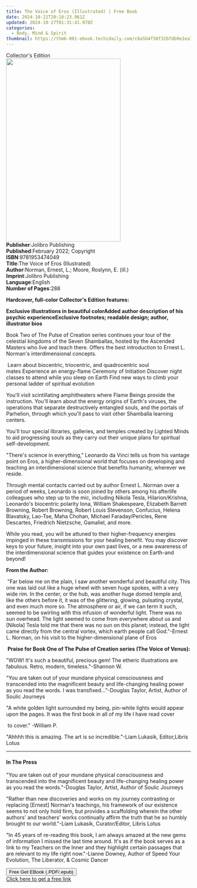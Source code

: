 ```yaml
---
title: The Voice of Eros (Illustrated) | Free Book
date: 2024-10-21T20:10:23.961Z
updated: 2024-10-27T01:31:41.970Z
categories:
  - Body, Mind & Spirit
thumbnail: https://thmb-001-ebook.techidaily.com/c6a5b4f58f32b7db9e1ea7970733ae2891cf25755dfc83bde801640d7599709c.jpg
---
```

<main id="book-container">
  <div class="flex flex-col">
    <div class="book-brief flex-1 py-6 px-4 sm:p-6 md:py-10 md:px-8">
      <!-- brief-->
      <div class="book-brief-main">Collector's Edition</div>
    </div>
    <div
      class="book-meta-info flex-1 grid gap-4 col-start-1 col-end-3 row-start-1 sm:mb-6 sm:grid-cols-4 lg:gap-6 lg:col-start-2 lg:row-end-6 lg:row-span-6 lg:mb-0"
    >
      <div
        class="book-meta-info-left place-content-center mt-4 p-4 text-sm leading-6 col-start-2 col-span-2 dark:text-slate-400"
      >
        <img
          class="w-full h-500 object-cover rounded-lg sm:h-255 sm:col-span-2 lg:col-span-full"
          src="https://img-001-ebook.techidaily.com/26d8d1fe290ab506b763455738673495695798f0a7c89bca540f847035cdb20c.jpg"
          alt=""
          width="312"
          height="500"
        />
      </div>
      <div
        class="book-meta-info-right mt-2 col-start-1 row-start-2 col-span-3 self-center"
      >
        <!-- meta data  -->
        <div class="flex flex-col px-4 md:px-8">
          <div class="flex-1">
            <strong>Publisher</strong>:<span class="px-2"
              >Jolibro Publishing</span
            >
          </div>
          <div class="flex-1">
            <strong>Published</strong>:<span class="px-2"
              >February 2022; Copyright</span
            >
          </div>
          <div class="flex-1">
            <strong>ISBN</strong>:<span class="px-2">9781953474049</span>
          </div>
          <div class="flex-1">
            <strong>Title</strong>:<span class="px-2"
              >The Voice of Eros (Illustrated)</span
            >
          </div>
          <div class="flex-1">
            <strong>Author</strong>:<span class="px-2"
              >Norman, Ernest, L.; Moore, Roslynn, E. (ill.)</span
            >
          </div>
          <div class="flex-1">
            <strong>Imprint</strong>:<span class="px-2"
              >Jolibro Publishing</span
            >
          </div>
          <div class="flex-1">
            <strong>Language</strong>:<span class="px-2">English</span>
          </div>
          <div class="flex-1">
            <strong>Number of Pages</strong>:<span class="px-2">288</span>
          </div>
        </div>
      </div>
    </div>
    <div class="book-description flex-1 py-6 px-4 sm:p-6 md:py-10 md:px-8">
      <div class="book-description-main">
        <div accordion-content="" id="description">
          <p>
            <strong>Hardcover, full-color Collector's Edition features:</strong>
          </p>
          <strong>Exclusive illustrations in beautiful color</strong
          ><strong>Added author description of his psychic experience</strong
          ><strong
            >Exclusive footnotes; readable design; author, illustrator
            bios</strong
          >
          <p>
            Book Two of The Pulse of Creation series continues your tour of the
            celestial kingdoms of the Seven Shamballas, hosted by the Ascended
            Masters who live and teach there. Offers the best introduction to
            Ernest L. Norman's interdimensional concepts.
          </p>
          &nbsp;Learn about biocentric, triocentric, and quadrocentric soul
          mates&nbsp;Experience an energy-flame Ceremony of
          Initiation&nbsp;Discover night classes to attend while you sleep on
          Earth&nbsp;Find new ways to climb your personal ladder of spiritual
          evolution
          <p>
            You'll visit scintillating amphitheaters where Flame Beings provide
            the instruction. You'll learn about the energy origins of Earth's
            viruses, the operations that separate destructively entangled souls,
            and the portals of Parhelion, through which you'll pass to visit
            other Shamballa learning centers.
          </p>
          <p>
            You'll tour special libraries, galleries, and temples created by
            Lighted Minds to aid progressing souls as they carry out their
            unique plans for spiritual self-development.
          </p>
          <p>
            "There's science in everything," Leonardo da Vinci tells us from his
            vantage point on Eros, a higher-dimensional world that focuses on
            developing and teaching an interdimensional science that benefits
            humanity, wherever we reside.
          </p>
          <p>
            Through mental contacts carried out by author Ernest L. Norman over
            a period of weeks, Leonardo is soon joined by others among his
            afterlife colleagues who step up to the mic, including Nikola Tesla,
            Hilarion/Krishna, Leonardo's biocentric polarity Iona, William
            Shakespeare, Elizabeth Barrett Browning, Robert Browning, Robert
            Louis Stevenson, Confucius, Helena Blavatsky, Lao-Tse, Maha Chohan,
            Michael Faraday/Pericles, Rene Descartes, Friedrich Nietzsche,
            Gamaliel, and more.
          </p>
          <p>
            While you read, you will be attuned to their higher-frequency
            energies impinged in these transmissions for your healing benefit.
            You may discover keys to your future, insight into your own past
            lives, or a new awareness of the interdimensional science that
            guides your existence on Earth-and beyond!
          </p>
          <p><strong>From the Author:</strong></p>
          <p>
            <strong>&nbsp;</strong>"Far below me on the plain, I saw another
            wonderful and beautiful city. This one was laid out like a huge
            wheel with seven huge spokes, with a very wide rim. In the center,
            or the hub, was another huge domed temple and, like the others
            before it, it was of the glittering, glowing, pulsating crystal, and
            even much more so. The atmosphere or air, if we can term it such,
            seemed to be swirling with this infusion of wonderful light. There
            was no sun overhead. The light seemed to come from everywhere about
            us and [Nikola] Tesla told me that there was no sun on this planet;
            instead, the light came directly from the central vortex, which
            earth people call God."-Ernest L. Norman, on his visit to the
            higher-dimensional plane of Eros
          </p>
          <p>
            &nbsp;<strong
              >Praise for Book One of The Pulse of Creation series (The Voice of
              Venus):</strong
            >
          </p>
          <p>
            "WOW! It's such a beautiful, precious gem! The etheric illustrations
            are fabulous. Retro, modern, timeless."-Shannon W.
          </p>
          <p>
            "You are taken out of your mundane physical consciousness and
            transcended into the magnificent beauty and life-changing healing
            power as you read the words. I was transfixed..."-Douglas Taylor,
            Artist, Author of Soulic Journeys
          </p>
          <p>
            "A white golden light surrounded my being, pin-white lights would
            appear upon the pages. It was the first book in all of my life I
            have read cover
          </p>
          <p>&nbsp;to cover." -William P.</p>
          <p>
            "Ahhhh this is amazing. The art is so incredible."-Liam Lukasik,
            Editor,<strong></strong>Libris Lotus
          </p>
        </div>
        <div class="accordion-fader"></div>
      </div>
    </div>
    <div class="book-excerpts flex-1 py-6 px-4 sm:p-6 md:py-10 md:px-8">
      <!-- excerpts-->
      <div class="book-excerpts-main">
        <hr />
        <h4 class="placeholder placeholder-heading">
          <span>In The Press</span>
        </h4>
        <p></p>
        <p>
          "You are taken out of your mundane physical consciousness and
          transcended into the magnificent beauty and life-changing healing
          power as you read the words."-Douglas Taylor, Artist, Author of Soulic
          Journeys
        </p>
        <p>
          "Rather than new discoveries and works on my journey contrasting or
          replacing [Ernest] Norman's teachings, his framework of our existence
          seems to not only hold firm, but provides a scaffolding wherein the
          other authors' and teachers' works continually affirm the truth that
          he so humbly brought to our world."-Liam Lukasik, Curator/Editor,
          Libris Lotus
        </p>
        <p>
          "In 45 years of re-reading this book, I am always amazed at the new
          gems of information I missed the last time around. It's as if the book
          serves as a link to my Teachers on the Inner and they highlight
          certain passages that are relevant to my life right now."-Lianne
          Downey, Author of Speed Your Evolution, The Liberator, &amp; Cosmic
          Dancer
        </p>
        <p></p>
      </div>
    </div>
    <div
      class="book-about-author flex-1 py-6 px-4 sm:p-6 md:py-10 md:px-8"
    ></div>
    <div class="book-free-get flex-1 py-6 px-4 sm:p-6 md:py-10 md:px-8">
      <button
        id="btn-free-get"
        class="bg-blue-500 hover:bg-blue-700 text-white font-bold py-2 px-4 rounded"
      >
        Free Get EBook (.PDF/.epub)
      </button>
      <div id="countdown-display" class="px-2 text-lg mt-2"></div>
      <a
        id="free-link"
        class="hidden bg-blue-500 hover:bg-blue-700 text-white font-bold py-2 px-4 rounded"
        href="https://www.ebooks.com/en-us/book/210454484/the-voice-of-eros-illustrated/norman-ernest-l/"
        target="_blank"
        >Click here to get a free link</a
      >
    </div>
    <script>
      let countdownTime = 0;
      let countdownInterval = null;
      document
        .getElementById('btn-free-get')
        .addEventListener('click', startCountdown);
      function startCountdown() {
        countdownTime = new Date().getTime() + 60000 * 3;
        countdownInterval = setInterval(updateCountdown, 1000);
        document.getElementById('btn-free-get').disabled = true;
        document
          .getElementById('btn-free-get')
          .classList.add('bg-gray-500', 'cursor-not-allowed');
      }
      function updateCountdown() {
        let currentTime = new Date().getTime();
        let timeLeft = countdownTime - currentTime;
        let secondsLeft = Math.floor(timeLeft / 1000);
        document.getElementById('countdown-display').innerHTML =
          `Remaining time: ${secondsLeft} seconds.`;
        if (secondsLeft <= 0) {
          clearInterval(countdownInterval);
          document.getElementById('btn-free-get').classList.add('hidden');
          document.getElementById('free-link').classList.remove('hidden');
          document.getElementById('countdown-display').innerHTML = '';
        }
      }
    </script>
  </div>
</main>

<ins class="adsbygoogle"
      style="display:block"
      data-ad-client="ca-pub-7571918770474297"
      data-ad-slot="8358498916"
      data-ad-format="auto"
      data-full-width-responsive="true"></ins>
    